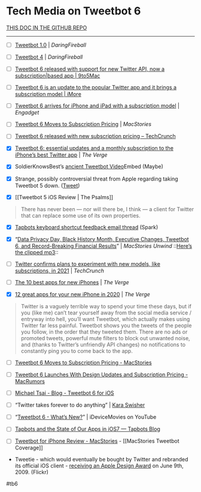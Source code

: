 # Tech Media on Tweetbot 6
[THIS DOC IN THE GITHUB REPO](https://github.com/extratone/bilge/blob/main/docs/tb6links.md)
- - - -
- [ ] [Tweetbot 1.0](https://daringfireball.net/2011/04/tweetbot) | *DaringFireball*

- [ ] [Tweetbot 4](https://daringfireball.net/linked/2015/10/07/tweetbot-4) | *DaringFireball*
 
- [ ] [Tweetbot 6 released with support for new Twitter API, now a subscription|based app | 9to5Mac](https://9to5mac.com/2021/01/26/tweetbot|6|new|features|subscription|model/)

- [ ] [Tweetbot 6 is an update to the popular Twitter app and it brings a subscription model | iMore](https://www.imore.com/tweetbot|6|update|popular|twitter|app|and|it|brings|subscription|model)

- [ ] [Tweetbot 6 arrives for iPhone and iPad with a subscription model](https://www.engadget.com/tweebot-6-tapbots-twitter-app-subscription-model-launch-110526052.html) | *Engadget*

- [ ] [Tweetbot 6 Moves to Subscription Pricing](https://www.macstories.net/news/tweetbot|6|moves|to|subscription|pricing/) | *MacStories*

- [ ] [Tweetbot 6 released with new subscription pricing – TechCrunch](https://techcrunch.com/2021/01/26/tweetbot|6|released|with|new|subscription|pricing/)

- [x] [Tweetbot 6: essential updates and a monthly subscription to the iPhone’s best Twitter app](https://www.theverge.com/2021/1/26/22250899/tweetbot|6|tapbots|ios|app|update|subscription|service|twitter|api) | *The Verge*

- [x] SoldierKnowsBest’s [ancient Tweetbot Video](https://youtube.com/watch?v=DE1YHcoPxMk&feature=share)Embed (Maybe)

- [x] Strange, possibly controversial threat from Apple regarding taking Tweetbot 5 down. ([Tweet](https://twitter.com/tapbot_paul/status/1354145779494100992?s=20))

- [x] [[Tweetbot 5 iOS Review | The Psalms]]
> There has nev­er been — nor will there be, I think — a client for Twit­ter that can replace some use of its own prop­er­ties.  

- [x] [Tapbots keyboard shortcut feedback email thread](https://app.sparkmailapp.com/web-share/iolBCMqOjnPNrnPP7i0RpYLNieB3e9bfdx-M6YEB) (Spark)

- [x] “[Data Privacy Day, Black History Month, Executive Changes, Tweetbot 6, and Record-Breaking Financial Results](https://macstories-unwind.simplecast.com/episodes/data-privacy-day-black-history-month-executive-changes-tweetbot-6-and-record-breaking-financial-results-eO_2aHGi)” | *MacStories Unwind*
::[Here’s the clipped mp3](https://files.mastodon.social/media_attachments/files/105/697/491/771/381/283/original/fd734e69f18c4b51.mp3)::

- [ ] [Twitter confirms plans to experiment with new models, like subscriptions, in 2021](https://techcrunch.com/2021/02/08/twitter-confirms-plans-to-experiment-with-new-models-like-subscriptions-in-2021/) | *TechCrunch*

- [ ] [The 10 best apps for new iPhones](https://www.theverge.com/2018/12/25/18146897/best-iphone-apps-2018-email-photos-maps-weather) | *The Verge*

- [x] [12 great apps for your new iPhone in 2020](https://www.theverge.com/22187376/best-iphone-apps-2020-apple-ios) | *The Verge*
> Twitter is a vaguely terrible way to spend your time these days, but if you (like me) can’t tear yourself away from the social media service / entryway into hell, you’ll want Tweetbot, which actually makes using Twitter far less painful. Tweetbot shows you the tweets of the people you follow, in the order that they tweeted them. There are no ads or promoted tweets, powerful mute filters to block out unwanted noise, and (thanks to Twitter’s unfriendly API changes) no notifications to constantly ping you to come back to the app.  

- [ ] [Tweetbot 6 Moves to Subscription Pricing - MacStories](https://www.macstories.net/news/tweetbot-6-moves-to-subscription-pricing/)

- [ ] [Tweetbot 6 Launches With Design Updates and Subscription Pricing - MacRumors](https://www.macrumors.com/2021/01/26/tweetbot-6-subscription-pricing-change/)

- [ ] [Michael Tsai - Blog  -  Tweetbot 6 for iOS](https://mjtsai.com/blog/2021/01/26/tweetbot-6-for-ios/)

- [ ] “Twitter takes forever to do anything” | [Kara Swisher](https://pca.st/episode/483b6064-7255-47cb-9f13-75f89e6fb91e)

- [ ] “[Tweetbot 6 - What’s New?](https://youtu.be/lDdXA2m-XBw)” | iDeviceMovies on YouTube
 
- [ ] [Tapbots and the State of Our Apps in iOS7 — Tapbots Blog](https://web.archive.org/web/20131017184722/http://tapbots.com/blog/business/tapbots-and-the-state-of-our-apps-in-ios7)
 
- [ ] [Tweetbot for iPhone Review - MacStories](https://www.macstories.net/news/tweetbot-for-iphone-review/) - [[MacStories Tweetbot Coverage]]
* Tweetie - which would eventually be bought by Twitter and rebranded its official iOS client - [receiving an Apple Design Award](https://www.flickr.com/photos/apoltix/3614598843/) on June 9th, 2009. (Flickr)


#tb6
